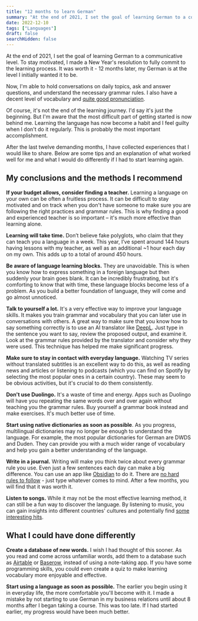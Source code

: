 ```yaml
---
title: "12 months to learn German"
summary: "At the end of 2021, I set the goal of learning German to a communicative level within next 12 months. Here is the summary."
date: 2022-12-10
tags: ["Languages"]
draft: false
searchHidden: false
---
```

At the end of 2021, I set the goal of learning German to a communicative level. To stay motivated, I made a New Year's resolution to fully commit to the learning process. It was worth it - 12 months later, my German is at the level I initially wanted it to be.

Now, I'm able to hold conversations on daily topics, ask and answer questions, and understand the necessary grammar rules. I also have a decent level of vocabulary and [quite good pronunciation](https://www.youtube.com/watch?v=mG7GBGcABYQ).

Of course, it's not the end of the learning journey. I'd say it's just the beginning. But I'm aware that the most difficult part of getting started is now behind me. Learning the language has now become a habit and I feel guilty when I don't do it regularly. This is probably the most important accomplishment.  

After the last twelve demanding months, I have collected experiences that I would like to share. Below are some tips and an explanation of what worked well for me and what I would do differently if I had to start learning again.  

## My conclusions and the methods I recommend

**If your budget allows, consider finding a teacher.** Learning a language on your own can be often a fruitless process. It can be difficult to stay motivated and on track when you don't have someone to make sure you are following the right practices and grammar rules. This is why finding a good and experienced teacher is so important – it's much more effective than learning alone.  

**Learning will take time.** Don’t believe fake polyglots, who claim that they can teach you a language in a week. This year, I’ve spent around 144 hours having lessons with my teacher, as well as an additional ~1 hour each day on my own. This adds up to a total of around 450 hours.

**Be aware of language learning blocks.** They are unavoidable. This is when you know how to express something in a foreign language but then suddenly your brain goes blank. It can be incredibly frustrating, but it's comforting to know that with time, these language blocks become less of a problem. As you build a better foundation of language, they will come and go almost unnoticed. 

**Talk to yourself a lot.** It's a very effective way to improve your language skills. It makes you train grammar and vocabulary that you can later use in conversations with others. A great way to make sure that you know how to say something correctly is to use an AI translator like [DeepL](https://www.deepl.com/en/translator). Just type in the sentence you want to say, review the proposed output, and examine it. Look at the grammar rules provided by the translator and consider why they were used. This technique has helped me make significant progress. 

**Make sure to stay in contact with everyday language.** Watching TV series without translated subtitles is an excellent way to do this, as well as reading news and articles or listening to podcasts (which you can find on Spotify by selecting the most popular ones in a certain country). These may seem to be obvious activities, but it's crucial to do them consistently. 

**Don't use Duolingo.** It's a waste of time and energy. Apps such as Duolingo will have you repeating the same words over and over again without teaching you the grammar rules. Buy yourself a grammar book instead and make exercises. It's much better use of time.  

**Start using native dictionaries as soon as possible**. As you progress, multilingual dictionaries may no longer be enough to understand the language. For example, the most popular dictionaries for German are DWDS and Duden. They can provide you with a much wider range of vocabulary and help you gain a better understanding of the language.  

**Write in a journal.** Writing will make you think twice about every grammar rule you use. Even just a few sentences each day can make a big difference. You can use an app like [Obsidian](https://obsidian.md/) to do it. There are [no hard rules to follow](https://www.youtube.com/watch?v=IURNO3PkO1A) - just type whatever comes to mind. After a few months, you will find that it was worth it.

**Listen to songs.** While it may not be the most effective learning method, it can still be a fun way to discover the language. By listening to music, you can gain insights into different countries' cultures and potentially find [some interesting hits](https://www.youtube.com/watch?v=7UOLipvFm_g).  

## What I could have done differently

**Create a database of new words.** I wish I had thought of this sooner. As you read and come across unfamiliar words, add them to a database such as [Airtable](https://www.airtable.com/) or [Baserow](https://baserow.io/), instead of using a note-taking app. If you have some programming skills, you could even create a quiz to make learning vocabulary more enjoyable and effective.

**Start using a language as soon as possible.** The earlier you begin using it in everyday life, the more comfortable you'll become with it. I made a mistake by not starting to use German in my business relations until about 8 months after I began taking a course. This was too late. If I had started earlier, my progress would have been much better.